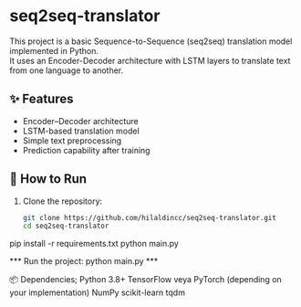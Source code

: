 # seq2seq-translator

This project is a basic Sequence-to-Sequence (seq2seq) translation model implemented in Python.  
It uses an Encoder-Decoder architecture with LSTM layers to translate text from one language to another.

## ✨ Features

- Encoder–Decoder architecture  
- LSTM-based translation model  
- Simple text preprocessing  
- Prediction capability after training  

## 🚀 How to Run

1. Clone the repository:

   ```bash
   git clone https://github.com/hilaldincc/seq2seq-translator.git
   cd seq2seq-translator

pip install -r requirements.txt
python main.py

*** Run the project: python main.py ***

📦 Dependencies; 
Python 3.8+
TensorFlow veya PyTorch (depending on your implementation)
NumPy
scikit-learn
tqdm

